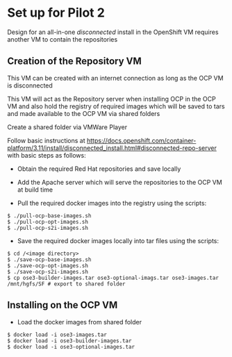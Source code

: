 # Set up for Pilot 2

Design for an all-in-one _disconnected_ install in the OpenShift VM requires another VM to contain the repositories

## Creation of the Repository VM

This VM can be created with an internet connection as long as the OCP VM is disconnected

This VM will act as the Repository server when installing OCP in the OCP VM and also hold the registry of required images which will be saved to tars and made available to the OCP VM via shared folders

Create a shared folder via VMWare Player 

Follow basic instructions at https://docs.openshift.com/container-platform/3.11/install/disconnected_install.html#disconnected-repo-server
with basic steps as follows:

* Obtain the required Red Hat repositories and save locally

* Add the Apache server which will serve the repositories to the OCP VM at build time

* Pull the required docker images into the registry using the scripts:

```
$ ./pull-ocp-base-images.sh
$ ./pull-ocp-opt-images.sh
$ ./pull-ocp-s2i-images.sh
```

* Save the required docker images locally into tar files using the scripts:

```
$ cd /<image directory>
$ ./save-ocp-base-images.sh
$ ./save-ocp-opt-images.sh
$ ./save-ocp-s2i-images.sh
$ cp ose3-builder-images.tar ose3-optional-imags.tar ose3-images.tar /mnt/hgfs/SF # export to shared folder
```

## Installing on the OCP VM

* Load the docker images from shared folder

```
$ docker load -i ose3-images.tar
$ docker load -i ose3-builder-images.tar
$ docker load -i ose3-optional-images.tar
```



